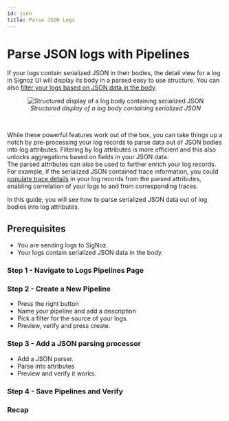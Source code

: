 ```yaml
---
id: json
title: Parse JSON Logs
---
```


# Parse JSON logs with Pipelines

If your logs contain serialized JSON in their bodies, the detail view for a log in Signoz UI will
display its body in a parsed easy to use structure. You can also
[filter your logs based on JSON data in the body](/docs/userguide/logs_query_builder/#writing-json-filters-in-the-new-logs-explorer).  

<figure data-zoomable align="center">
  <img
    src="/img/logs/json_log_filter.png"
    alt="Structured display of a log body containing serialized JSON"
  />
  <figcaption>
    <i>
      Structured display of a log body containing serialized JSON
    </i>
  </figcaption>
</figure>
<br/>

While these powerful features work out of the box, you can take things
up a notch by pre-processing your log records to parse data out of
JSON bodies into log attributes. Filtering by log attributes is more
efficient and this also unlocks aggregations based on fields in your JSON data.  
The parsed attributes can also be used to further enrich your log records. For example, if the serialized JSON contained trace information, you could
[populate trace details](/docs/logs-pipelines/guides/trace.md) in your log records from the parsed attributes, enabling correlation of your logs to and from corresponding traces.  



In this guide, you will see how to parse serialized JSON data out of log bodies
into log attributes.

 ## Prerequisites
 - You are sending logs to SigNoz.
 - Your logs contain serialized JSON data in the body.

 ### Step 1 - Navigate to Logs Pipelines Page


 ### Step 2 - Create a New Pipeline
 - Press the right button
 - Name your pipeline and add a description
 - Pick a filter for the source of your logs.
 - Preview, verify and press create.


### Step 3 - Add a JSON parsing processor
 - Add a JSON parser.
 - Parse into attributes
 - Preview and verify it works.

### Step 4 - Save Pipelines and Verify

### Recap

<!---
TODO(Raj): Add these sections after relevant guides are in place.

You can also [parse serialized JSON data out of fields other than the log body](/docs/logs-pipelines/parse-json-from-non-body-fields.md).

Adding log attributes increases the size of your log records. You can
keep costs in check by [retaining only a portion of the parsed JSON data](/docs/logs-pipelines/retain-only-a-portion-of-parsed-json.md).
--> 